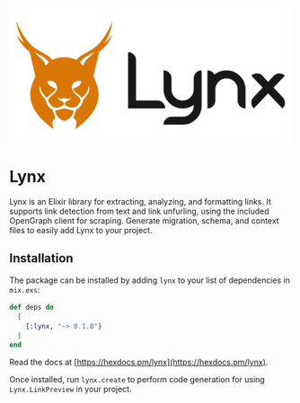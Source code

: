 ![Lynx Logo](./priv/static/images/logo-on-transparent.png)

# Lynx

Lynx is an Elixir library for extracting, analyzing, and formatting links.
It supports link detection from text and link unfurling, using the included OpenGraph client for scraping.
Generate migration, schema, and context files to easily add Lynx to your project.

## Installation

The package can be installed by adding `lynx` to your list of dependencies in `mix.exs`:

```elixir
def deps do
  [
    {:lynx, "~> 0.1.0"}
  ]
end
```

Read the docs at [https://hexdocs.pm/lynx](https://hexdocs.pm/lynx).

Once installed, run `lynx.create` to perform code generation for using `Lynx.LinkPreview` in your project.
